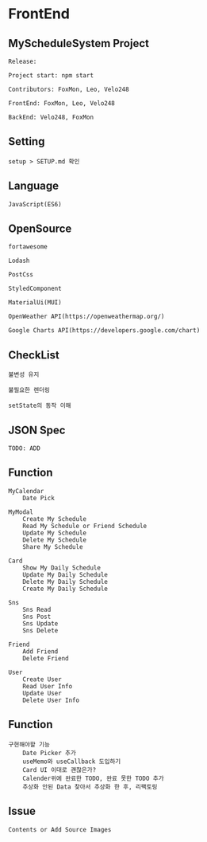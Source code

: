 # FrontEnd

## MyScheduleSystem Project

`
    Release:
`

`
    Project start: npm start
`

`
    Contributors: FoxMon, Leo, Velo248
`

`
    FrontEnd: FoxMon, Leo, Velo248
`

`
    BackEnd: Velo248, FoxMon
`

## Setting

    setup > SETUP.md 확인

## Language

    JavaScript(ES6)

## OpenSource

    fortawesome

    Lodash

    PostCss

    StyledComponent

    MaterialUi(MUI)

    OpenWeather API(https://openweathermap.org/)

    Google Charts API(https://developers.google.com/chart)

## CheckList
```
불변성 유지

불필요한 렌더링

setState의 동작 이해
```

## JSON Spec

`
    TODO: ADD
`

## Function

    MyCalendar
        Date Pick

    MyModal
        Create My Schedule
        Read My Schedule or Friend Schedule
        Update My Schedule
        Delete My Schedule
        Share My Schedule

    Card
        Show My Daily Schedule
        Update My Daily Schedule
        Delete My Daily Schedule
        Create My Daily Schedule

    Sns
        Sns Read
        Sns Post
        Sns Update
        Sns Delete

    Friend
        Add Friend
        Delete Friend

    User
        Create User
        Read User Info
        Update User
        Delete User Info

## Function
    구현해야할 기능
        Date Picker 추가
        useMemo와 useCallback 도입하기
        Card UI 이대로 괜찮은가?
        Calender위에 완료한 TODO, 완료 못한 TODO 추가
        추상화 안된 Data 찾아서 추상화 한 후, 리팩토링


## Issue

`
    Contents or Add Source Images
`